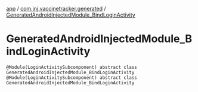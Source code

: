 [app](../../index.md) / [com.jnj.vaccinetracker.generated](../index.md) / [GeneratedAndroidInjectedModule_BindLoginActivity](./index.md)

# GeneratedAndroidInjectedModule_BindLoginActivity

`@Module(LoginActivitySubcomponent) abstract class GeneratedAndroidInjectedModule_BindLoginActivity`
`@Module(LoginActivitySubcomponent) abstract class GeneratedAndroidInjectedModule_BindLoginActivity`